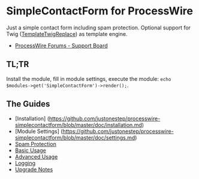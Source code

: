 # SimpleContactForm for ProcessWire

Just a simple contact form including spam protection. Optional support for Twig ([TemplateTwigReplace](http://modules.processwire.com/modules/template-twig-replace)) as template engine.

* [ProcessWire Forums - Support Board](https://processwire.com/talk/topic/8254-simple-contact-form-optional-twig-support/)

## TL;TR

Install the module, fill in module settings, execute the module: `echo $modules->get('SimpleContactForm')->render();`.

## The Guides

- [Installation] (https://github.com/justonestep/processwire-simplecontactform/blob/master/doc/installation.md)
- [Module Settings] (https://github.com/justonestep/processwire-simplecontactform/blob/master/doc/settings.md)
- [Spam Protection](https://github.com/justonestep/processwire-simplecontactform/blob/master/doc/spam.md)
- [Basic Usage](https://github.com/justonestep/processwire-simplecontactform/blob/master/doc/usage-basic.md)
- [Advanced Usage](https://github.com/justonestep/processwire-simplecontactform/blob/master/doc/usage-advanced.md)
- [Logging](https://github.com/justonestep/processwire-simplecontactform/blob/master/doc/logging.md)
- [Upgrade Notes](https://github.com/justonestep/processwire-simplecontactform/blob/master/doc/upgrade.md)

